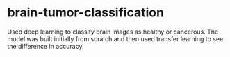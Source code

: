 # brain-tumor-classification
Used deep learning to classify brain images as healthy or cancerous. The model was built initially from scratch and then used transfer learning to see the difference in accuracy.
